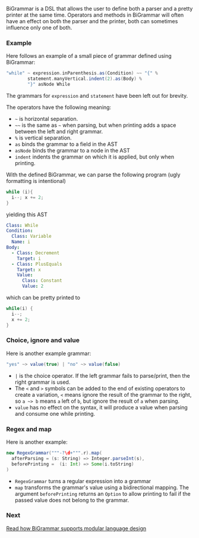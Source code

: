 BiGrammar is a DSL that allows the user to define both a parser and a pretty printer at the same time. Operators and methods in BiGrammar will often have an effect on both the parser and the printer, both can sometimes influence only one of both.

### Example
Here follows an example of a small piece of grammar defined using BiGrammar:

```Scala
"while" ~ expression.inParenthesis.as(Condition) ~~ "{" %
        statement.manyVertical.indent(2).as(Body) %
        "}" asNode While
```
The grammars for `expression` and `statement` have been left out for brevity.

The operators have the following meaning:
- `~` is horizontal separation.
- `~~` is the same as `~` when parsing, but when printing adds a space between the left and right grammar. 
- `%` is vertical separation.
- `as` binds the grammar to a field in the AST
- `asNode` binds the grammar to a node in the AST
- `indent` indents the grammar on which it is applied, but only when printing.

With the defined BiGrammar, we can parse the following program (ugly formatting is intentional)
```Java
while (i){
  i--; x += 2;
}
```

yielding this AST

```yml
Class: While
Condition: 
  Class: Variable
  Name: i
Body:
  - Class: Decrement
    Target: i
  - Class: PlusEquals
    Target: x
    Value: 
      Class: Constant
      Value: 2  
```
which can be pretty printed to
```Java
while(i) {
  i--;
  x += 2;
}
```

### Choice, ignore and value
Here is another example grammar:
```Scala
"yes" ~> value(true) | "no" ~> value(false)
```
- `|` is the choice operator. If the left grammar fails to parse/print, then the right grammar is used.
- The `<` and `>` symbols can be added to the end of existing operators to create a variation, `<` means ignore the result of the grammar to the right, so `a ~> b` means `a` left of `b`, but ignore the result of `a` when parsing.
- `value` has no effect on the syntax, it will produce a value when parsing and consume one while printing.

### Regex and map
Here is another example:
```scala
new RegexGrammar("""-?\d+""".r).map(
  afterParsing = (s: String) => Integer.parseInt(s), 
  beforePrinting =  (i: Int) => Some(i.toString)
)
```
- `RegexGrammar` turns a regular expression into a grammar
- `map` transforms the grammar's value using a bidirectional mapping. The argument `beforePrinting` returns an `Option` to allow printing to fail if the passed value does not belong to the grammar.

### Next 
[Read how BiGrammar supports modular language design](https://github.com/keyboardDrummer/Blender/wiki/BiGrammar-2:-modularity)